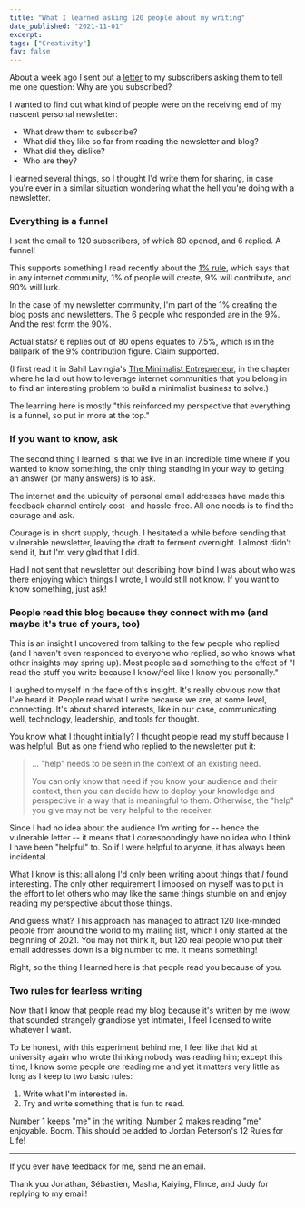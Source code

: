 ```yaml
---
title: "What I learned asking 120 people about my writing"
date_published: "2021-11-01"
excerpt: 
tags: ["Creativity"]
fav: false
---
```


About a week ago I sent out a [letter](https://buttondown.email/nickang/archive/why-are-you-subscribed-to-this/) to my subscribers asking them to tell me one question: Why are you subscribed? 

I wanted to find out what kind of people were on the receiving end of my nascent personal newsletter:

- What drew them to subscribe?
- What did they like so far from reading the newsletter and blog?
- What did they dislike?
- Who are they?

I learned several things, so I thought I'd write them for sharing, in case you're ever in a similar situation wondering what the hell you're doing with a newsletter.

### Everything is a funnel
I sent the email to 120 subscribers, of which 80 opened, and 6 replied. A funnel!

This supports something I read recently about the [1% rule](https://en.wikipedia.org/wiki/1%25_rule_(Internet_culture)), which says that in any internet community, 1% of people will create, 9% will contribute, and 90% will lurk. 

In the case of my newsletter community, I'm part of the 1% creating the blog posts and newsletters. The 6 people who responded are in the 9%. And the rest form the 90%. 

Actual stats? 6 replies out of 80 opens equates to 7.5%, which is in the ballpark of the 9% contribution figure. Claim supported.

(I first read it in Sahil Lavingia's [The Minimalist Entrepreneur](https://www.minimalistentrepreneur.com/book), in the chapter where he laid out how to leverage internet communities that you belong in to find an interesting problem to build a minimalist business to solve.)

The learning here is mostly "this reinforced my perspective that everything is a funnel, so put in more at the top."

### If you want to know, ask
The second thing I learned is that we live in an incredible time where if you wanted to know something, the only thing standing in your way to getting an answer (or many answers) is to ask. 

The internet and the ubiquity of personal email addresses have made this feedback channel entirely cost- and hassle-free. All one needs is to find the courage and ask.

Courage is in short supply, though. I hesitated a while before sending that vulnerable newsletter, leaving the draft to ferment overnight. I almost didn't send it, but I'm very glad that I did.

Had I not sent that newsletter out describing how blind I was about who was there enjoying which things I wrote, I would still not know. If you want to know something, just ask!

### People read this blog because they connect with me (and maybe it's true of yours, too)
This is an insight I uncovered from talking to the few people who replied (and I haven't even responded to everyone who replied, so who knows what other insights may spring up). Most people said something to the effect of "I read the stuff you write because I know/feel like I know you personally."

I laughed to myself in the face of this insight. It's really obvious now that I've heard it. People read what I write because we are, at some level, connecting. It's about shared interests, like in our case, communicating well, technology, leadership, and tools for thought.

You know what I thought initially? I thought people read my stuff because I was helpful. But as one friend who replied to the newsletter put it: 

> ... "help" needs to be seen in the context of an existing need.
> 
> You can only know that need if you know your audience and their context, then you can decide how to deploy your knowledge and perspective in a way that is meaningful to them. Otherwise, the "help" you give may not be very helpful to the receiver.

Since I had no idea about the audience I'm writing for -- hence the vulnerable letter -- it means that I correspondingly have no idea who I think I have been "helpful" to. So if I were helpful to anyone, it has always been incidental.

What I know is this: all along I'd only been writing about things that *I* found interesting. The only other requirement I imposed on myself was to put in the effort to let others who may like the same things stumble on and enjoy reading my perspective about those things.

And guess what? This approach has managed to attract 120 like-minded people from around the world to my mailing list, which I only started at the beginning of 2021. You may not think it, but 120 real people who put their email addresses down is a big number to me. It means something!

Right, so the thing I learned here is that people read you because of you.

### Two rules for fearless writing
Now that I know that people read my blog because it's written by me (wow, that sounded strangely grandiose yet intimate), I feel licensed to write whatever I want. 

To be honest, with this experiment behind me, I feel like that kid at university again who wrote thinking nobody was reading him; except this time, I know some people *are* reading me and yet it matters very little as long as I keep to two basic rules:

1. Write what I'm interested in.
2. Try and write something that is fun to read.

Number 1 keeps "me" in the writing. Number 2 makes reading "me" enjoyable. Boom. This should be added to Jordan Peterson's 12 Rules for Life!


---

If you ever have feedback for me, send me an email. 

Thank you Jonathan, Sébastien, Masha, Kaiying, Flince, and Judy for replying to my email!
